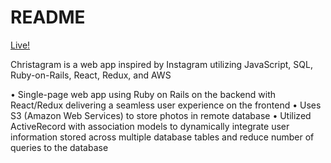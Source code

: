 # README
[Live!](https://christagram-aa.herokuapp.com/#/)

Christagram is a web app inspired by Instagram utilizing JavaScript, SQL, Ruby-on-Rails, React, Redux, and AWS

• Single-page web app using Ruby on Rails on the backend with React/Redux delivering a seamless user experience on the frontend
• Uses S3 (Amazon Web Services) to store photos in remote database
• Utilized ActiveRecord with association models to dynamically integrate user information stored across multiple database tables and reduce number of queries to the database
